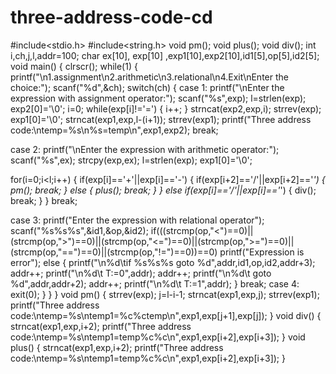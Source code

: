 # three-address-code-cd
#include<stdio.h>
#include<string.h>
void pm();
void plus();
void div();
int i,ch,j,l,addr=100;
char ex[10], exp[10] ,exp1[10],exp2[10],id1[5],op[5],id2[5];
void main()
{
clrscr();
while(1)
{
printf("\n1.assignment\n2.arithmetic\n3.relational\n4.Exit\nEnter the choice:");
scanf("%d",&ch);
switch(ch)
{
case 1:
printf("\nEnter the expression with assignment operator:");
scanf("%s",exp);
l=strlen(exp);
exp2[0]='\0';
i=0;
while(exp[i]!='=')
{
i++;
}
strncat(exp2,exp,i);
strrev(exp);
exp1[0]='\0';
strncat(exp1,exp,l-(i+1));
strrev(exp1);
printf("Three address code:\ntemp=%s\n%s=temp\n",exp1,exp2);
break;

case 2:
printf("\nEnter the expression with arithmetic operator:");
scanf("%s",ex);
strcpy(exp,ex);
l=strlen(exp);
exp1[0]='\0';

for(i=0;i<l;i++)
{
if(exp[i]=='+'||exp[i]=='-')
{
if(exp[i+2]=='/'||exp[i+2]=='*')
{
pm();
break;
}
else
{
plus();
break;
}
}
else if(exp[i]=='/'||exp[i]=='*')
{
div();
break;
}
}
break;

case 3:
printf("Enter the expression with relational operator");
scanf("%s%s%s",&id1,&op,&id2);
if(((strcmp(op,"<")==0)||(strcmp(op,">")==0)||(strcmp(op,"<=")==0)||(strcmp(op,">=")==0)||(strcmp(op,"==")==0)||(strcmp(op,"!=")==0))==0)
printf("Expression is error");
else
{
printf("\n%d\tif %s%s%s goto %d",addr,id1,op,id2,addr+3);
addr++;
printf("\n%d\t T:=0",addr);
addr++;
printf("\n%d\t goto %d",addr,addr+2);
addr++;
printf("\n%d\t T:=1",addr);
}
break;
case 4:
exit(0);
}
}
}
void pm()
{
strrev(exp);
j=l-i-1;
strncat(exp1,exp,j);
strrev(exp1);
printf("Three address code:\ntemp=%s\ntemp1=%c%ctemp\n",exp1,exp[j+1],exp[j]);
}
void div()
{
strncat(exp1,exp,i+2);
printf("Three address code:\ntemp=%s\ntemp1=temp%c%c\n",exp1,exp[i+2],exp[i+3]);
}
void plus()
{
strncat(exp1,exp,i+2);
printf("Three address code:\ntemp=%s\ntemp1=temp%c%c\n",exp1,exp[i+2],exp[i+3]);
}
